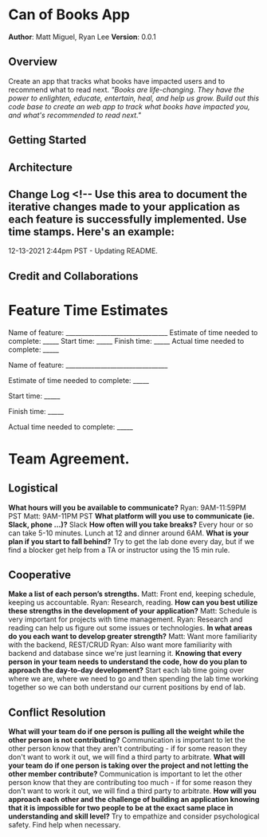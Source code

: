 # Can of Books App
**Author**: Matt Miguel, Ryan Lee
**Version**: 0.0.1
## Overview <!-- Provide a high level overview of what this application is and why you are building it, beyond the fact that it's an assignment for this class. (i.e. What's your problem domain?) -->
Create an app that tracks what books have impacted users and to recommend what to read next.
*"Books are life-changing. They have the power to enlighten, educate, entertain, heal, and help us grow. Build out this code base to create an web app to track what books have impacted you, and what's recommended to read next."*
## Getting Started <!-- What are the steps that a user must take in order to build this app on their own machine and get it running? -->
## Architecture <!-- Provide a detailed description of the application design. What technologies (languages, libraries, etc) you're using, and any other relevant design information. -->
## Change Log <!-- Use this area to document the iterative changes made to your application as each feature is successfully implemented. Use time stamps. Here's an example:
12-13-2021 2:44pm PST - Updating README.
## Credit and Collaborations <!-- Give credit (and a link) to other people or resources that helped you build this application. -->
# Feature Time Estimates
Name of feature: ________________________________
Estimate of time needed to complete: _____
Start time: _____
Finish time: _____
Actual time needed to complete: _____

Name of feature: ________________________________

Estimate of time needed to complete: _____

Start time: _____

Finish time: _____

Actual time needed to complete: _____ 


# Team Agreement.
## Logistical

**What hours will you be available to communicate?**
Ryan: 9AM-11:59PM PST
Matt: 9AM-11PM PST
**What platform will you use to communicate (ie. Slack, phone …)?**
Slack
**How often will you take breaks?**
Every hour or so can take 5-10 minutes. Lunch at 12 and dinner around 6AM.
**What is your plan if you start to fall behind?**
Try to get the lab done every day, but if we find a blocker get help from a TA or instructor using the 15 min rule.

## Cooperative
**Make a list of each person’s strengths.**
Matt: Front end, keeping schedule, keeping us accountable.
Ryan: Research, reading.
**How can you best utilize these strengths in the development of your application?**
Matt: Schedule is very important for projects with time management.
Ryan: Research and reading can help us figure out some issues or technologies.
**In what areas do you each want to develop greater strength?**
Matt: Want more familiarity with the backend, REST/CRUD
Ryan: Also want more familiarity with backend and database since we're just learning it.
**Knowing that every person in your team needs to understand the code, how do you plan to approach the day-to-day development?**
Start each lab time going over where we are, where we need to go and then spending the lab time working together so we can both understand our current positions by end of lab.
## Conflict Resolution
**What will your team do if one person is pulling all the weight while the other person is not contributing?**
Communication is important to let the other person know that they aren't contributing - if for some reason they don't want to work it out, we will find a third party to arbitrate.
**What will your team do if one person is taking over the project and not letting the other member contribute?**
Communication is important to let the other person know that they are contributing too much - if for some reason they don't want to work it out, we will find a third party to arbitrate.
**How will you approach each other and the challenge of building an application knowing that it is impossible for two people to be at the exact same place in understanding and skill level?**
Try to empathize and consider psychological safety. Find help when necessary.
